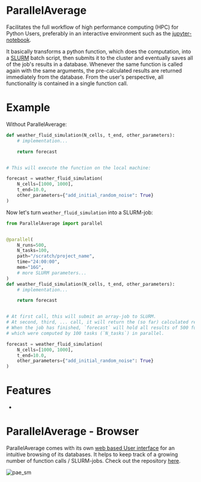 ParallelAverage
===============

Facilitates the full workflow of high performance computing (HPC) for Python Users, preferably in an interactive environment such as the [jupyter-notebook](https://jupyter.org/).

It basically transforms a python function, which does the computation, into a [SLURM](https://slurm.schedmd.com/) batch script, then submits it to the cluster and eventually saves all of the job's results in a database.
Whenever the same function is called again with the same arguments, the pre-calculated results are returned immediately from the database.
From the user's perspective, all functionality is contained in a single function call.

Example
=======

Without ParallelAverage:


```python
def weather_fluid_simulation(N_cells, t_end, other_parameters):
    # implementation...

    return forecast


# This will execute the function on the local machine:

forecast = weather_fluid_simulation(
    N_cells=[1000, 1000],
    t_end=10.0,
    other_parameters={"add_initial_random_noise": True}
)
```

Now let's turn `weather_fluid_simulation` into a SLURM-job:

```python
from ParallelAverage import parallel


@parallel(
    N_runs=500,
    N_tasks=100,
    path="/scratch/project_name",
    time="24:00:00",
    mem="16G",
    # more SLURM parameters...
)
def weather_fluid_simulation(N_cells, t_end, other_parameters):
    # implementation...

    return forecast


# At first call, this will submit an array-job to SLURM.
# At second, third, ... call, it will return the (so far) calculated result.
# When the job has finished, `forecast` will hold all results of 500 function calls (`N_runs`),
# which were computed by 100 tasks (`N_tasks`) in parallel.

forecast = weather_fluid_simulation(
    N_cells=[1000, 1000],
    t_end=10.0,
    other_parameters={"add_initial_random_noise": True}
)
```

Features
========

- 

ParallelAverage - Browser
=========================

ParallelAverage comes with its own [web based User interface](https://heikoburau.github.io/ParallelAverage-browser) for an intuitive browsing of its databases. It helps to keep track of a growing number of function calls / SLURM-jobs.
Check out the repository [here](https://github.com/heikoburau/ParallelAverage-browser).

![pae_sm](https://user-images.githubusercontent.com/5159590/146452679-5cc9b054-3767-483e-bca2-83eadf958bbb.png)




